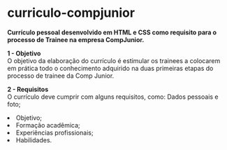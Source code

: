 # curriculo-compjunior
<b>Currículo pessoal desenvolvido em HTML e CSS como requisito para o processo de Trainee na empresa CompJunior.</b></br>

<b>1 - Objetivo</b></br>
O objetivo da elaboração do currículo é estimular os trainees a colocarem em prática todo
o conhecimento adquirido na duas primeiras etapas do processo de trainee da Comp
Junior.

<b>2 - Requisitos</b></br>
O currículo deve cumprir com alguns requisitos, como:
Dados pessoais e foto;
<li>Objetivo;
<li>Formação acadêmica;
<li>Experiências profissionais;
<li>Habilidades.


